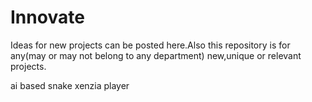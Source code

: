 # Innovate
Ideas for new projects can be posted here.Also this repository is for any(may or may not belong to any department) new,unique or relevant projects.

ai based snake xenzia player
